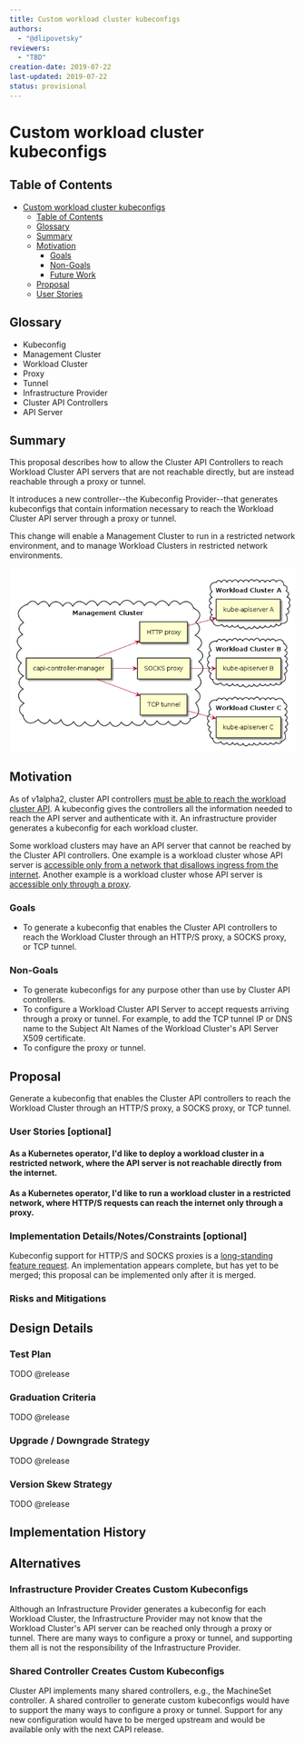 ```yaml
---
title: Custom workload cluster kubeconfigs
authors:
  - "@dlipovetsky"
reviewers:
  - "TBD"
creation-date: 2019-07-22
last-updated: 2019-07-22
status: provisional
---
```


# Custom workload cluster kubeconfigs

## Table of Contents

* [Custom workload cluster kubeconfigs](#custom-workload-cluster-kubeconfigs)
  * [Table of Contents](#table-of-contents)
  * [Glossary](#glossary)
  * [Summary](#summary)
  * [Motivation](#motivation)
    * [Goals](#goals)
    * [Non\-Goals](#non-goals)
    * [Future Work](#future-work)
  * [Proposal](#proposal)
  * [User Stories](#user-stories)


## Glossary

- Kubeconfig
- Management Cluster
- Workload Cluster
- Proxy
- Tunnel
- Infrastructure Provider
- Cluster API Controllers
- API Server

## Summary

This proposal describes how to allow the Cluster API Controllers to reach Workload Cluster API servers that are not reachable directly, but are instead reachable through a proxy or tunnel.

It introduces a new controller--the Kubeconfig Provider--that generates kubeconfigs that contain information necessary to reach the Workload Cluster API server through a proxy or tunnel.

This change will enable a Management Cluster to run in a restricted network environment, and to manage Workload Clusters in restricted network environments.

![management and workload clusters diagram](images/custom-workload-cluster-kubeconfigs/clusters.png)

## Motivation

As of v1alpha2, cluster API controllers [must be able to reach the workload cluster API](https://github.com/kubernetes-sigs/cluster-api/blob/cbb820d/docs/proposals/20190610-machine-states-preboot-bootstrapping.md#machine-controller-can-access-any-machine-or-cluster-in-any-namespace). A kubeconfig gives the controllers all the information needed to reach the API server and authenticate with it. An infrastructure provider generates a kubeconfig for each workload cluster.

Some workload clusters may have an API server that cannot be reached by the Cluster API controllers. One example is a workload cluster whose API server is [accessible only from a network that disallows ingress from the internet](https://github.com/kubernetes-sigs/cluster-api-provider-aws/issues/873). Another example is a workload cluster whose API server is [accessible only through a proxy](https://github.com/kubernetes/client-go/issues/351).

### Goals

- To generate a kubeconfig that enables the Cluster API controllers to reach the Workload Cluster through an HTTP/S proxy, a SOCKS proxy, or TCP tunnel.

### Non-Goals

- To generate kubeconfigs for any purpose other than use by Cluster API controllers.
- To configure a Workload Cluster API Server to accept requests arriving through a proxy or tunnel. For example, to add the TCP tunnel IP or DNS name to the Subject Alt Names of the Workload Cluster's API Server X509 certificate.
- To configure the proxy or tunnel.

## Proposal

Generate a kubeconfig that enables the Cluster API controllers to reach the Workload Cluster through an HTTP/S proxy, a SOCKS proxy, or TCP tunnel.

<!-- This is where we get down to the nitty gritty of what the proposal actually is. -->

### User Stories [optional]

#### As a Kubernetes operator, I'd like to deploy a workload cluster in a restricted network, where the API server is not reachable directly from the internet.

#### As a Kubernetes operator, I'd like to run a workload cluster in a restricted network, where HTTP/S requests can reach the internet only through a proxy.

### Implementation Details/Notes/Constraints [optional]

Kubeconfig support for HTTP/S and SOCKS proxies is a [long-standing feature request](https://github.com/kubernetes/client-go/issues/351). An implementation appears complete, but has yet to be merged; this proposal can be implemented only after it is merged.

<!-- What are the caveats to the implementation?
What are some important details that didn't come across above.
Go in to as much detail as necessary here.
This might be a good place to talk about core concepts and how they releate. -->

### Risks and Mitigations

<!-- What are the risks of this proposal and how do we mitigate.
Think broadly.
For example, consider both security and how this will impact the larger kubernetes ecosystem.

How will security be reviewed and by whom?
How will UX be reviewed and by whom?

Consider including folks that also work outside the SIG or subproject. -->

## Design Details

### Test Plan
TODO @release

### Graduation Criteria
TODO @release

### Upgrade / Downgrade Strategy
TODO @release

### Version Skew Strategy
TODO @release

## Implementation History

<!-- Major milestones in the life cycle of a proposal should be tracked in `Implementation History`.
Major milestones might include

- the `Summary` and `Motivation` sections being merged signaling acceptance
- the `Proposal` section being merged signaling agreement on a proposed design
- the date implementation started
- the first Kubernetes release where an initial version of the proposal was available
- the version of Kubernetes where the proposal graduated to general availability
- when the proposal was retired or superseded -->

## Alternatives

### Infrastructure Provider Creates Custom Kubeconfigs

Although an Infrastructure Provider generates a kubeconfig for each Workload Cluster, the Infrastructure Provider may not know that the Workload Cluster's API server can be reached only through a proxy or tunnel. There are many ways to configure a proxy or tunnel, and supporting them all is not the responsibility of the Infrastructure Provider.

### Shared Controller Creates Custom Kubeconfigs

Cluster API implements many shared controllers, e.g., the MachineSet controller. A shared controller to generate custom kubeconfigs would have to support the many ways to configure a proxy or tunnel. Support for any new configuration would have to be merged upstream and would be available only with the next CAPI release.